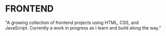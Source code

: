 # FRONTEND
"A growing collection of frontend projects using HTML, CSS, and JavaScript. Currently a work in progress as I learn and build along the way."
